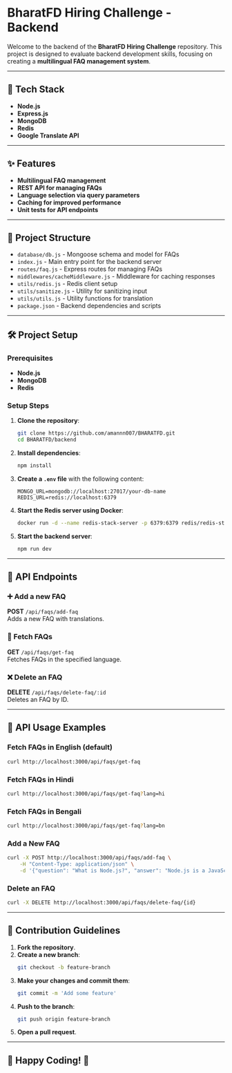 # BharatFD Hiring Challenge - Backend

Welcome to the backend of the **BharatFD Hiring Challenge** repository. This project is designed to evaluate backend development skills, focusing on creating a **multilingual FAQ management system**.

---

## 🚀 Tech Stack

- **Node.js**
- **Express.js**
- **MongoDB**
- **Redis**
- **Google Translate API**

---

## ✨ Features

- **Multilingual FAQ management**
- **REST API for managing FAQs**
- **Language selection via query parameters**
- **Caching for improved performance**
- **Unit tests for API endpoints**

---

## 📂 Project Structure

- `database/db.js` - Mongoose schema and model for FAQs
- `index.js` - Main entry point for the backend server
- `routes/faq.js` - Express routes for managing FAQs
- `middlewares/cacheMiddleware.js` - Middleware for caching responses
- `utils/redis.js` - Redis client setup
- `utils/sanitize.js` - Utility for sanitizing input
- `utils/utils.js` - Utility functions for translation
- `package.json` - Backend dependencies and scripts

---

## 🛠️ Project Setup

### Prerequisites

- **Node.js**
- **MongoDB**
- **Redis**

### Setup Steps

1. **Clone the repository**:
    ```sh
    git clone https://github.com/amannn007/BHARATFD.git
    cd BHARATFD/backend
    ```

2. **Install dependencies**:
    ```sh
    npm install
    ```

3. **Create a `.env` file** with the following content:
    ```env
    MONGO_URL=mongodb://localhost:27017/your-db-name
    REDIS_URL=redis://localhost:6379
    ```

4. **Start the Redis server using Docker**:
    ```sh
    docker run -d --name redis-stack-server -p 6379:6379 redis/redis-stack-server:latest
    ```

5. **Start the backend server**:
    ```sh
    npm run dev
    ```

---

## 📌 API Endpoints

### ➕ Add a new FAQ
**POST** `/api/faqs/add-faq`  
Adds a new FAQ with translations.

### 📖 Fetch FAQs
**GET** `/api/faqs/get-faq`  
Fetches FAQs in the specified language.

### ❌ Delete an FAQ
**DELETE** `/api/faqs/delete-faq/:id`  
Deletes an FAQ by ID.

---

## 📌 API Usage Examples

### Fetch FAQs in English (default)
```sh
curl http://localhost:3000/api/faqs/get-faq
```

### Fetch FAQs in Hindi
```sh
curl http://localhost:3000/api/faqs/get-faq?lang=hi
```

### Fetch FAQs in Bengali
```sh
curl http://localhost:3000/api/faqs/get-faq?lang=bn
```

### Add a New FAQ
```sh
curl -X POST http://localhost:3000/api/faqs/add-faq \
    -H "Content-Type: application/json" \
    -d '{"question": "What is Node.js?", "answer": "Node.js is a JavaScript runtime."}'
```

### Delete an FAQ
```sh
curl -X DELETE http://localhost:3000/api/faqs/delete-faq/{id}
```

---

## 🤝 Contribution Guidelines

1. **Fork the repository**.
2. **Create a new branch**:
    ```sh
    git checkout -b feature-branch
    ```
3. **Make your changes and commit them**:
    ```sh
    git commit -m 'Add some feature'
    ```
4. **Push to the branch**:
    ```sh
    git push origin feature-branch
    ```
5. **Open a pull request**.

---

## 🎉 Happy Coding! 🚀
